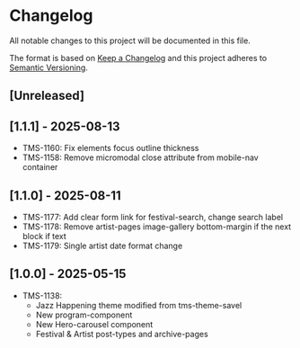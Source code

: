 # Changelog

All notable changes to this project will be documented in this file.

The format is based on [Keep a Changelog](http://keepachangelog.com/en/1.0.0/)
and this project adheres to [Semantic Versioning](http://semver.org/spec/v2.0.0.html).

## [Unreleased]

## [1.1.1] - 2025-08-13

- TMS-1160: Fix elements focus outline thickness
- TMS-1158: Remove micromodal close attribute from mobile-nav container

## [1.1.0] - 2025-08-11

- TMS-1177: Add clear form link for festival-search, change search label
- TMS-1178: Remove artist-pages image-gallery bottom-margin if the next block if text
- TMS-1179: Single artist date format change

## [1.0.0] - 2025-05-15

- TMS-1138:
    - Jazz Happening theme modified from tms-theme-savel
    - New program-component
    - New Hero-carousel component
    - Festival & Artist post-types and archive-pages

